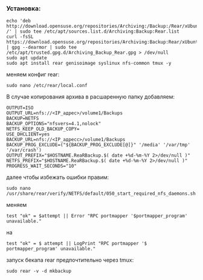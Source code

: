 ### Установка:

```
echo 'deb http://download.opensuse.org/repositories/Archiving:/Backup:/Rear/xUbuntu_20.04/ /' | sudo tee /etc/apt/sources.list.d/Archiving:Backup:Rear.list
curl -fsSL https://download.opensuse.org/repositories/Archiving:Backup:Rear/xUbuntu_20.04/Release.key | gpg --dearmor | sudo tee /etc/apt/trusted.gpg.d/Archiving_Backup_Rear.gpg > /dev/null
sudo apt update
sudo apt install rear genisoimage syslinux nfs-common tmux -y
```

меняем конфиг rear:
```
sudo nano /etc/rear/local.conf
```
В случае копирования архива в расшаренную папку добавляем:
```
OUTPUT=ISO
OUTPUT_URL=nfs://<IP_адрес>/volume1/Backups
BACKUP=NETFS
BACKUP_OPTIONS="nfsvers=4.1,nolock"
NETFS_KEEP_OLD_BACKUP_COPY=
USE_DHCLIENT=yes
BACKUP_URL=nfs://<IP_адресс>/volume1/Backups
BACKUP_PROG_EXCLUDE=("${BACKUP_PROG_EXCLUDE[@]}" '/media' '/var/tmp' '/var/crash')
OUTPUT_PREFIX="$HOSTNAME.ReaRBackup.$( date +%d-%m-%Y 2>/dev/null )"
NETFS_PREFIX="$HOSTNAME.ReaRBackup.$( date +%d-%m-%Y 2>/dev/null )"
PROGRESS_WAIT_SECONDS="10"
```
далее чтобы избежать ошибки правим:
``` 
sudo nano /usr/share/rear/verify/NETFS/default/050_start_required_nfs_daemons.sh
```

меняем
```
test "ok" = $attempt || Error "RPC portmapper '$portmapper_program' unavailable."
```
на
```
test "ok" = $ attempt || LogPrint "RPC portmapper '$ portmapper_program' unavailable."
```
запуск бекапа rear предпочтительно через tmux:
```
sudo rear -v -d mkbackup
```